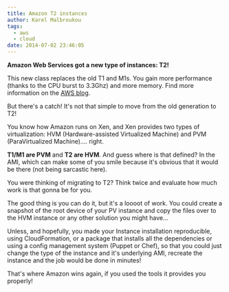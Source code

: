 ```yaml
---
title: Amazon T2 instances
author: Karel Malbroukou
tags:
  - aws
  - cloud
date: 2014-07-02 23:46:05
---
```


**Amazon Web Services got a new type of instances: T2!**

This new class replaces the old T1 and M1s.
You gain more performance (thanks to the CPU burst to 3.3Ghz) and more memory.
Find more information on the [AWS blog](https://aws.amazon.com/blogs/aws/low-cost-burstable-ec2-instances/).

But there's a catch!
It's not that simple to move from the old generation to T2!

You know how Amazon runs on Xen, and Xen provides two types of virtualization: HVM (Hardware-assisted Virtualized Machine) and PVM (ParaVirtualized Machine).... right.

**T1/M1 are PVM** and **T2 are HVM**. And guess where is that defined?
In the AMI, which can make some of you smile because it's obvious that it would be there (not being sarcastic here).

You were thinking of migrating to T2?
Think twice and evaluate how much work is that gonna be for you.

The good thing is you can do it, but it's a loooot of work.
You could create a snapshot of the root device of your PV instance and copy the files over to the HVM instance or any other solution you might have...

Unless, and hopefully, you made your Instance installation reproducible, using CloudFormation, or a package that installs all the dependencies or using a config management system (Puppet or Chef), so that you could just change the type of the instance and it's underlying AMI, recreate the instance and the job would be done in minutes!

That's where Amazon wins again, if you used the tools it provides you properly!
